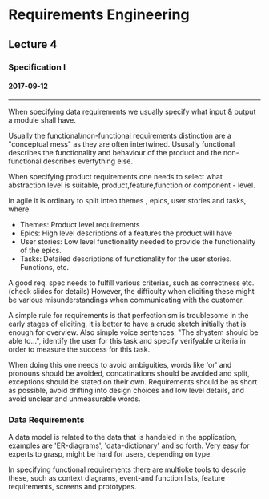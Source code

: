 # Requirements Engineering
## Lecture 4
### Specification I
#### 2017-09-12

-----

When specifying data requirements we usually specify what input & output a module shall have.

Usually the functional/non-functional requirements distinction are a "conceptual mess" as they are often intertwined. Ususally functional describes the functionality and behaviour of the product and the non-functional describes evertything else.

When specifying product requirements one needs to select what abstraction level is suitable, product,feature,function or component - level.

In agile it is ordinary to split inteo themes , epics, user stories and tasks, where
  * Themes: Product level requirements
  * Epics: High level descriptions of a features the product will have
  * User stories: Low level functionality needed to provide the functionality of the epics.
  * Tasks: Detailed descriptions of functionality for the user stories. Functions, etc.

A good req. spec needs to fulfill various criterias, such as correctness etc. (check slides for details) However, the difficulty when eliciting these might be various misunderstandings when communicating with the customer.

A simple rule for requirements is that perfectionism is troublesome in the early stages of eliciting, it is better to have a crude sketch initially that is enough for overview. Also simple voice sentences, "The shystem should be able to...", identify the user for this task and specify verifyable criteria in order to measure the success for this task.

When doing this one needs to avoid ambiguities, words like 'or' and pronouns should be avoided, concatinations should be avoided and split, exceptions should be stated on their own. Requirements should be as short as possible, avoid drifting into design choices and low level details, and avoid unclear and unmeasurable words.


### Data Requirements
A data model is related to the data that is handeled in the application, examples are 'ER-diagrams', 'data-dictionary' and so forth. Very easy for experts to grasp, might be hard for users, depending on type.

In specifying functional requirements there are multioke tools to descrie these, such as context diagrams, event-and function lists, feature requirements, screens and prototypes.
